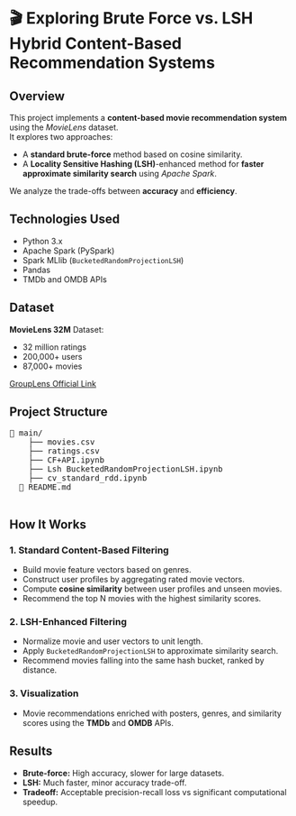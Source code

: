 <h1>🎬 Exploring Brute Force vs. LSH Hybrid Content-Based Recommendation Systems</h1>

<h2>Overview</h2>
<p>
This project implements a <strong>content-based movie recommendation system</strong> using the <em>MovieLens</em> dataset.<br>
It explores two approaches:
<ul>
<li>A <strong>standard brute-force</strong> method based on cosine similarity.</li>
<li>A <strong>Locality Sensitive Hashing (LSH)</strong>-enhanced method for <strong>faster approximate similarity search</strong> using <em>Apache Spark</em>.</li>
</ul>
We analyze the trade-offs between <strong>accuracy</strong> and <strong>efficiency</strong>.
</p>

<h2>Technologies Used</h2>
<ul>
<li>Python 3.x</li>
<li>Apache Spark (PySpark)</li>
<li>Spark MLlib (<code>BucketedRandomProjectionLSH</code>)</li>
<li>Pandas</li>
<li>TMDb and OMDB APIs</li>
</ul>

<h2>Dataset</h2>
<p>
<strong>MovieLens 32M</strong> Dataset:
<ul>
<li>32 million ratings</li>
<li>200,000+ users</li>
<li>87,000+ movies</li>
</ul>
<a href="https://grouplens.org/datasets/movielens/" target="_blank">GroupLens Official Link</a>
</p>

<h2>Project Structure</h2>
<pre>
📂 main/
    ├── movies.csv
    ├── ratings.csv
    ├── CF+API.ipynb
    ├── Lsh BucketedRandomProjectionLSH.ipynb
    ├── cv_standard_rdd.ipynb
  📄 README.md

</pre>

<h2>How It Works</h2>

<h3>1. Standard Content-Based Filtering</h3>
<ul>
<li>Build movie feature vectors based on genres.</li>
<li>Construct user profiles by aggregating rated movie vectors.</li>
<li>Compute <strong>cosine similarity</strong> between user profiles and unseen movies.</li>
<li>Recommend the top N movies with the highest similarity scores.</li>
</ul>

<h3>2. LSH-Enhanced Filtering</h3>
<ul>
<li>Normalize movie and user vectors to unit length.</li>
<li>Apply <code>BucketedRandomProjectionLSH</code> to approximate similarity search.</li>
<li>Recommend movies falling into the same hash bucket, ranked by distance.</li>
</ul>

<h3>3. Visualization</h3>
<ul>
<li>Movie recommendations enriched with posters, genres, and similarity scores using the <strong>TMDb</strong> and <strong>OMDB</strong> APIs.</li>
</ul>

<h2>Results</h2>
<ul>
<li><strong>Brute-force:</strong> High accuracy, slower for large datasets.</li>
<li><strong>LSH:</strong> Much faster, minor accuracy trade-off.</li>
<li><strong>Tradeoff:</strong> Acceptable precision-recall loss vs significant computational speedup.</li>
</ul>


